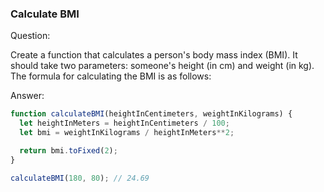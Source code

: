 
### Calculate BMI

Question:

Create a function that calculates a person's body mass index (BMI). It should take two parameters: someone's height (in cm) and weight (in kg). The formula for calculating the BMI is as follows:

Answer:

```javascript
function calculateBMI(heightInCentimeters, weightInKilograms) {
  let heightInMeters = heightInCentimeters / 100;
  let bmi = weightInKilograms / heightInMeters**2;

  return bmi.toFixed(2);
}

calculateBMI(180, 80); // 24.69
```